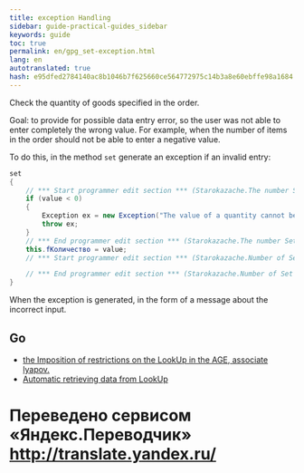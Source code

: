```yaml
--- 
title: exception Handling 
sidebar: guide-practical-guides_sidebar 
keywords: guide 
toc: true 
permalink: en/gpg_set-exception.html 
lang: en 
autotranslated: true 
hash: e95dfed2784140ac8b1046b7f625660ce564772975c14b3a8e60ebffe98a1684 
--- 
```


Check the quantity of goods specified in the order. 

Goal: to provide for possible data entry error, so the user was not able to enter completely the wrong value. For example, when the number of items in the order should not be able to enter a negative value. 

To do this, in the method `set` generate an exception if an invalid entry: 

```csharp
set
{
	// *** Start programmer edit section *** (Starokazache.The number Set start) 
	if (value < 0)
	{
		Exception ex = new Exception("The value of a quantity cannot be negative");
		throw ex;
	}
	// *** End programmer edit section *** (Starokazache.The number Set start) 
	this.fКоличество = value;
	// *** Start programmer edit section *** (Starokazache.Number of Set end) 

	// *** End programmer edit section *** (Starokazache.Number of Set end) 
}
``` 

When the exception is generated, in the form of a message about the incorrect input. 

## Go 

* <i class="fa fa-arrow-left" aria-hidden="true"></i> [the Imposition of restrictions on the LookUp in the AGE, associate lyapov.](gpg_limit-function-for-lookup-in-age.html) 
* [Automatic retrieving data from LookUp](gpg_auto-get-data-from-lookup.html) <i class="fa fa-arrow-right" aria-hidden="true"></i> 



 # Переведено сервисом «Яндекс.Переводчик» http://translate.yandex.ru/